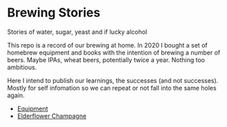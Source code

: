 # Brewing Stories
Stories of water, sugar, yeast and if lucky alcohol

This repo is a record of our brewing at home. In 2020 I bought a set of homebrew equipment and books with
the intention of brewing a number of beers. Maybe IPAs, wheat beers, potentially twice a year. Nothing too
ambitious.

Here I intend to publish our learnings, the successes (and not successes). Mostly for self infomation so
we can repeat or not fall into the same holes again.

* [Equipment](equipment.md)
* [Elderflower Champagne](./elderflower-champagne.md)
